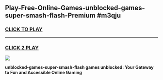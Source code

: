 
## Play-Free-Online-Games-unblocked-games-super-smash-flash-Premium #m3qju
<h3>
<a href="https://premium.freeplayer.one?title=unblocked-games-super-smash-flash&ref=8M">CLICK TO PLAY</a></h3>
<hr>

<h3>
<a href="https://premium.freeplayer.one?title=unblocked-games-super-smash-flash&ref=8M">CLICK 2 PLAY</a>
  
</h3>

<a href="https://premium.freeplayer.one?title=unblocked-games-super-smash-flash&ref=8M"><img src="https://clearcache.store/games.png"></a>


**unblocked-games-super-smash-flash games unblocked: Your Gateway to Fun and Accessible Online Gaming**
